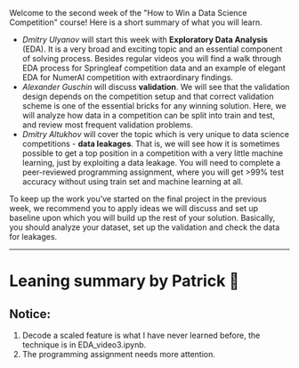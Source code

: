Welcome to the second week of the "How to Win a Data Science Competition" course! Here is a short summary of what you will learn.

* *Dmitry Ulyanov* will start this week with **Exploratory Data Analysis** (EDA). It is a very broad and exciting topic and an essential component of solving process. Besides regular videos you will find a walk through EDA process for Springleaf competition data and an example of elegant EDA for NumerAI competition with extraordinary findings.
* *Alexander Guschin* will discuss **validation**. We will see that the validation design depends on the competition setup and that correct validation scheme is one of the essential bricks for any winning solution. Here, we will analyze how data in a competition can be split into train and test, and review most frequent validation problems.
* *Dmitry Altukhov* will cover the topic which is very unique to data science competitions - **data leakages**. That is, we will see how it is sometimes possible to get a top position in a competition with a very little machine learning, just by exploiting a data leakage. You will need to complete a peer-reviewed programming assignment, where you will get \>99% test accuracy without using train set and machine learning at all.

To keep up the work you've started on the final project in the previous week, we recommend you to apply ideas we will discuss and set up baseline upon which you will build up the rest of your solution. Basically, you should analyze your dataset, set up the validation and check the data for leakages.


-------
# Leaning summary by Patrick 🌰
## Notice:
1. Decode a scaled feature is what I have never learned before, the technique is in EDA_video3.ipynb. 
2. The programming assignment needs more attention.

